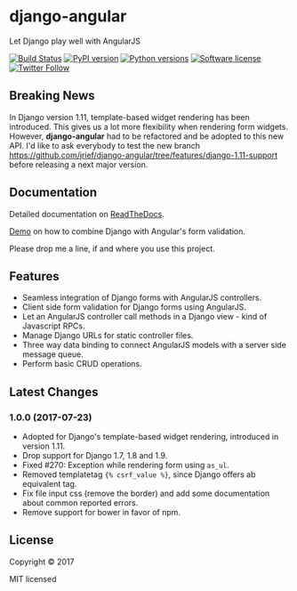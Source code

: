 # django-angular

Let Django play well with AngularJS

[![Build Status](https://travis-ci.org/jrief/django-angular.svg?branch=master)](https://travis-ci.org/jrief/django-angular)
[![PyPI version](https://img.shields.io/pypi/v/django-angular.svg)](https://https://pypi.python.org/pypi/django-angular)
[![Python versions](https://img.shields.io/pypi/pyversions/djangocms-cascade.svg)](https://pypi.python.org/pypi/djangocms-cascade)
[![Software license](https://img.shields.io/pypi/l/djangocms-cascade.svg)](https://github.com/jrief/djangocms-cascade/blob/master/LICENSE-MIT)
[![Twitter Follow](https://img.shields.io/twitter/follow/jacobrief.svg?style=social&label=Jacob+Rief)](https://twitter.com/jacobrief)

## Breaking News

In Django version 1.11, template-based widget rendering has been introduced.
This gives us a lot more flexibility when rendering form widgets. However,
**django-angular** had to be refactored and be adopted to this new API. I'd like
to ask everybody to test the new branch https://github.com/jrief/django-angular/tree/features/django-1.11-support
before releasing a next major version.


## Documentation

Detailed documentation on [ReadTheDocs](http://django-angular.readthedocs.org/en/latest/).

[Demo](http://django-angular.awesto.com/form_validation/) on how to combine Django with Angular's form validation.

Please drop me a line, if and where you use this project.


## Features

* Seamless integration of Django forms with AngularJS controllers.
* Client side form validation for Django forms using AngularJS.
* Let an AngularJS controller call methods in a Django view - kind of Javascript RPCs.
* Manage Django URLs for static controller files.
* Three way data binding to connect AngularJS models with a server side message queue.
* Perform basic CRUD operations.


## Latest Changes

### 1.0.0 (2017-07-23)

* Adopted for Django's template-based widget rendering, introduced in version 1.11.
* Drop support for Django 1.7, 1.8 and 1.9.
* Fixed #270: Exception while rendering form using ``as_ul``.
* Removed templatetag ``{% csrf_value %}``, since Django offers ab equivalent tag.
* Fix file input css (remove the border) and add some documentation about common reported errors.
* Remove support for bower in favor of npm.


## License

Copyright &copy; 2017

MIT licensed
